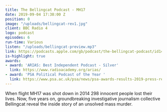 ```yaml
---
title: The Bellingcat Podcast - MH17
date: 2019-09-04 17:38:00 Z
position: 0
image: "/uploads/bellingcat-rev1.jpg"
client: BBC Radio 4
logo: podcast
episodes: 6
run-time: Various
listen: "/uploads/bellingcat-preview.mp3"
link: https://podcasts.apple.com/gb/podcast/the-bellingcat-podcast/id1472354896
is-highlight: true
awards:
- award: 'ARIAS: Best Independent Podcast - Silver'
  link: https://www.radioacademy.org/arias/
- award: 'PSA Political Podcast of the Year '
  link: https://www.psa.ac.uk/psa/news/psa-awards-results-2019-press-release
---
```


When flight MH17 was shot down in 2014 298 innocent people lost their lives. Now, five years on, groundbreaking investigative journalism collective Bellingcat reveal the inside story of an unsolved mass murder. 